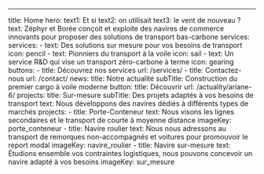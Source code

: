 ---
title: Home 
hero:
  text1: Et si
  text2: on utilisait
  text3: le vent de nouveau ?
  text: Zéphyr et Borée conçoit et exploite des navires de commerce innovants pour proposer des solutions de transport bas-carbone
services:
  services:
    - text: Des solutions sur mesure pour vos besoins de transport
      icon: pencil
    - text: Pionniers du transport à la voile
      icon: sail
    - text: Un service R&D qui vise un transport zéro-carbone à terme
      icon: gearing
  buttons: 
    - title: Découvrez nos services
      url: /services/
    - title: Contactez-nous
      url: /contact/
news: 
  title: Notre actualité
  subTitle: Construction du premier cargo à voile moderne
  button: 
    title: Découvrir
    url: /actuality/ariane-6/
projects:
  title: Sur-mesure
  subTitle: Des projets adaptés à vos besoins de transport
  text: Nous développons des navires dédiés à différents types de marchés
  projects: 
    - title: Porte-Conteneur
      text: Nous visons les lignes secondaires et le transport de courte à moyenne distance
      imageKey: porte_conteneur
    - title: Navire roulier
      text: Nous nous adressons au transport de remorques non-accompagnés et voitures pour promouvoir le report modal
      imageKey: navire_roulier
    - title: Navire sur-mesure
      text: Étudions ensemble vos contraintes logistiques, nous pouvons concevoir un navire adapté à vos besoins
      imageKey: sur_mesure